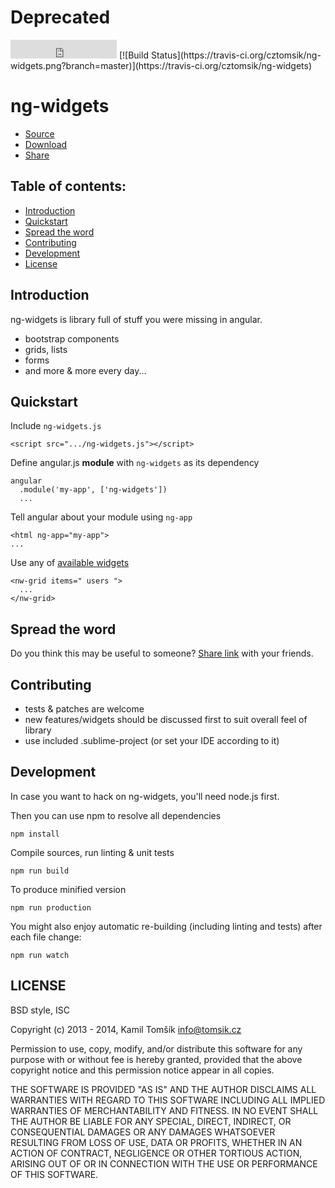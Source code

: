 # Deprecated

<!--<h3 class="doc-link"><a href="http://tomsik.cz/ng-widgets/docs/">Browse full documentation</a></h3>-->

<iframe src="http://ghbtns.com/github-btn.html?user=cztomsik&amp;repo=ng-widgets&amp;type=watch&amp;size=large&amp;count=true" allowtransparency="true" frameborder="0" scrolling="0" width="170" height="30"></iframe>
[![Build Status](https://travis-ci.org/cztomsik/ng-widgets.png?branch=master)](https://travis-ci.org/cztomsik/ng-widgets)


# ng-widgets

  - <a href="https://github.com/cztomsik/ng-widgets/blob/master/index.js" class="btn btn-default btn-lg">Source</a>
  - <a href="https://github.com/cztomsik/ng-widgets/archive/master.zip" class="btn btn-default btn-lg">Download</a>
  - <a href="https://twitter.com/share?url=https://github.com/cztomsik/ng-widgets" class="btn btn-default btn-lg">Share</a>


## Table of contents:

  - [Introduction](#introduction)
  - [Quickstart](#quickstart)
  - [Spread the word](#spreadtheword)
  - [Contributing](#contributing)
  - [Development](#development)
  - [License](#license)


## Introduction
ng-widgets is library full of stuff you were missing in angular.

  - bootstrap components
  - grids, lists
  - forms
  - and more & more every day...


## Quickstart

Include `ng-widgets.js`

    <script src=".../ng-widgets.js"></script>

Define angular.js **module** with `ng-widgets` as its dependency

    angular
      .module('my-app', ['ng-widgets'])
      ...

Tell angular about your module using `ng-app`

    <html ng-app="my-app">
    ...

Use any of [available widgets](#/elements)

    <nw-grid items=" users ">
      ...
    </nw-grid>


## Spread the word
Do you think this may be useful to someone? [Share link](https://twitter.com/share?url=https://github.com/cztomsik/ng-widgets) with your friends.

## Contributing

- tests & patches are welcome
- new features/widgets should be discussed first to suit overall feel of library
- use included .sublime-project (or set your IDE according to it)


## Development
In case you want to hack on ng-widgets, you'll need node.js first.

Then you can use npm to resolve all dependencies

    npm install

Compile sources, run linting & unit tests

    npm run build

To produce minified version

    npm run production

You might also enjoy automatic re-building (including linting and tests) after each file change:

    npm run watch


## LICENSE
BSD style, ISC

Copyright (c) 2013 - 2014, Kamil Tomšík <info@tomsik.cz>

Permission to use, copy, modify, and/or distribute this software for any purpose with or without fee is hereby granted, provided that the above copyright notice and this permission notice appear in all copies.

THE SOFTWARE IS PROVIDED "AS IS" AND THE AUTHOR DISCLAIMS ALL WARRANTIES WITH REGARD TO THIS SOFTWARE INCLUDING ALL IMPLIED WARRANTIES OF MERCHANTABILITY AND FITNESS. IN NO EVENT SHALL THE AUTHOR BE LIABLE FOR ANY SPECIAL, DIRECT, INDIRECT, OR CONSEQUENTIAL DAMAGES OR ANY DAMAGES WHATSOEVER RESULTING FROM LOSS OF USE, DATA OR PROFITS, WHETHER IN AN ACTION OF CONTRACT, NEGLIGENCE OR OTHER TORTIOUS ACTION, ARISING OUT OF OR IN CONNECTION WITH THE USE OR PERFORMANCE OF THIS SOFTWARE.
